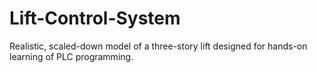 # Lift-Control-System
Realistic, scaled-down model of a three-story lift designed for hands-on learning of PLC programming.
